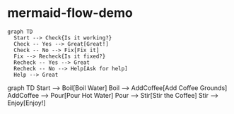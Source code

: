 # mermaid-flow-demo


```mermaid
graph TD
  Start --> Check{Is it working?}
  Check -- Yes --> Great[Great!]
  Check -- No --> Fix[Fix it]
  Fix --> Recheck{Is it fixed?}
  Recheck -- Yes --> Great
  Recheck -- No --> Help[Ask for help]
  Help --> Great
```

graph TD
  Start --> Boil[Boil Water]
  Boil --> AddCoffee[Add Coffee Grounds]
  AddCoffee --> Pour[Pour Hot Water]
  Pour --> Stir[Stir the Coffee]
  Stir --> Enjoy[Enjoy!]
